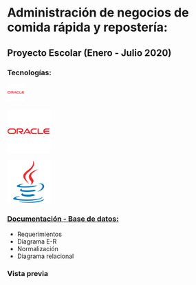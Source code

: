 # Administración de negocios de comida rápida y repostería:
## Proyecto Escolar (Enero - Julio 2020)

### Tecnologías:<p align="left"> <a href="https://www.oracle.com/" target="_blank" rel="noreferrer"> <img src="https://raw.githubusercontent.com/devicons/devicon/master/icons/oracle/oracle-original.svg" alt="oracle" width="40" height="40"/> </a> </p>
<p align="left"> <a href="https://www.oracle.com/" target="_blank" rel="noreferrer"> <img src="https://raw.githubusercontent.com/devicons/devicon/master/icons/oracle/oracle-original.svg" alt="oracle" width="100" height="100"/> </a> </p>

<p align="left"> <a href="https://www.java.com" target="_blank" rel="noreferrer"> <img src="https://raw.githubusercontent.com/devicons/devicon/master/icons/java/java-original.svg" alt="java" width="100" height="100"/> </a> </p>

### [Documentación - Base de datos:](https://drive.google.com/file/d/1Ri6KP8BVzNl7WZim_BryQiwuPevS1iZb/view?usp=share_link)
- Requerimientos
- Diagrama E-R
- Normalización 
- Diagrama relacional
### Vista previa





